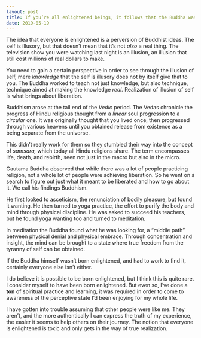 ```yaml
---
layout: post
title: If you’re all enlightened beings, it follows that the Buddha was nothing special. Why call yourselves Buddhist?
date: 2019-05-19
---
```


<p>The idea that everyone is enlightened is a perversion of Buddhist ideas. The self is illusory, but that doesn’t mean that it’s not <i>also</i> a real thing. The television show you were watching last night is an illusion, an illusion that still cost millions of real dollars to make.</p><p>You need to gain a certain perspective in order to see through the illusion of self, mere <i>knowledge</i> that the self is illusory does not by itself give that to you. The Buddha worked to teach not just knowledge, but also technique, technique aimed at making the knowledge <i>real.</i> Realization of illusion of self is what brings about liberation.</p><p>Buddhism arose at the tail end of the <i>Vedic</i> period. The Vedas chronicle the progress of Hindu religious thought from a <i>linear</i> soul progression to a <i>circular</i> one. It was originally thought that you lived once, then progressed through various heavens until you obtained release from existence as a being separate from the universe.</p><p>This didn’t really work for them so they stumbled their way into the concept of <i>samsara,</i> which today all Hindu religions share. The term encompasses life, death, and rebirth, seen not just in the macro but also in the micro.</p><p>Gautama Buddha observed that while there was a lot of people practicing religion, not a whole lot of people were achieving liberation. So he went on a search to figure out just what it meant to be liberated and how to go about it. We call his findings Buddhism.</p><p>He first looked to asceticism, the renunciation of bodily pleasure, but found it wanting. He then turned to yoga practice, the effort to purify the body and mind through physical discipline. He was asked to succeed his teachers, but he found yoga wanting too and turned to meditation.</p><p>In meditation the Buddha found what he was looking for, a “middle path” between physical denial and physical embrace. Through concentration and insight, the mind can be brought to a state where true freedom from the tyranny of self can be obtained.</p><p>If the Buddha himself wasn’t born enlightened, and had to work to find it, certainly everyone else isn’t either.</p><p>I do believe it is possible to be born enlightened, but I think this is quite rare. I consider myself to have been born enlightened. But even so, I’ve done a <b>ton</b> of spiritual practice and learning, it was required in order to come to awareness of the perceptive state I’d been enjoying for my whole life.</p><p>I have gotten into trouble assuming that other people were like me. They aren’t, and the more authentically I can express the truth of my experience, the easier it seems to help others on their journey. The notion that everyone is enlightened is toxic and only gets in the way of true realization.</p>
